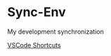 # Sync-Env
My development synchronization


[VSCode Shortcuts](https://demun.github.io/vscode-tutorial/shortcuts/)
